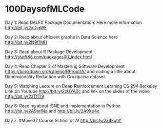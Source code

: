 # 100DaysofMLCode

Day 1: Read DALEX Package Documentation. Here more information http://bit.ly/2xDigWE

Day 2: Read about efficient graphs in Data Science here http://bit.ly/2N9f1MH

Day 3: Read about R Package Development http://stat545.com/packages00_index.html

Day 4: Read Chapter 3 of Mastering Software Development https://bookdown.org/rdpeng/RProgDA/ and coding a little about Dimensionality Reduction with Cruzipaina dataset. 

Day 5: Watching Lecture on Deep Reinforcement Learning CS 294 Berkeley Link on Youtube http://bit.ly/2zUYA3c and link on the slides of the video http://bit.ly/2zTfTl9

Day 6: Reading about tSNE and implementation in Python http://bit.ly/2A9mfNa and http://bit.ly/2A9Xe4o 

Day 7: #Move37 Course School of AI http://bit.ly/2x4kqhY





